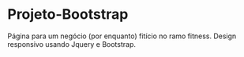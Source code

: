 # Projeto-Bootstrap

Página para um negócio (por enquanto) fitício no ramo fitness. Design responsivo usando Jquery e Bootstrap.
